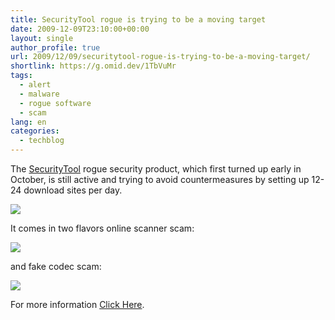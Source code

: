 ```yaml
---
title: SecurityTool rogue is trying to be a moving target
date: 2009-12-09T23:10:00+00:00
layout: single
author_profile: true
url: 2009/12/09/securitytool-rogue-is-trying-to-be-a-moving-target/
shortlink: https://g.omid.dev/1TbVuMr
tags:
  - alert
  - malware
  - rogue software
  - scam
lang: en
categories: 
  - techblog
---
```

The [SecurityTool](http://sites.google.com/site/boelectronic/computer/malware/list-of-common-malwares/securitytool) rogue security product, which first turned up early in October, is still active and trying to avoid countermeasures by setting up 12-24 download sites per day.

![](http://4.bp.blogspot.com/_vaUVXcmC3OI/SyAjn2u-X-I/AAAAAAAAATI/kDTQZK3iNyY/s1600-h/SecurityTool_GUI.jpg)

It comes in two flavors online scanner scam:

![](http://4.bp.blogspot.com/_vaUVXcmC3OI/SyAjqJ9BisI/AAAAAAAAATQ/rVpKTiDKNVI/s1600-h/SecurityTool_OnlineScannerScam.jpg)

and fake codec scam:

![](http://2.bp.blogspot.com/_vaUVXcmC3OI/SyAjlsYl2qI/AAAAAAAAATA/p6kFit5Wyfw/s1600-h/SecurityTool_FakeCodecScams.jpg)

For more information [Click Here](http://sites.google.com/site/boelectronic/computer/malware/list-of-common-malwares/securitytool).
